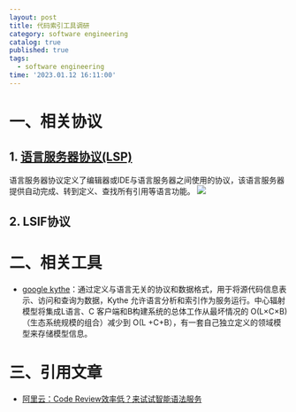 ```yaml
---
layout: post
title: 代码索引工具调研
category: software engineering
catalog: true
published: true
tags:
  - software engineering
time: '2023.01.12 16:11:00'
---
```

# 一、相关协议
## 1. [语言服务器协议(LSP)](https://microsoft.github.io/language-server-protocol/)
语言服务器协议定义了编辑器或IDE与语言服务器之间使用的协议，该语言服务器提供自动完成、转到定义、查找所有引用等语言功能。
![](https://ucc.alicdn.com/pic/developer-ecology/e081f27eba0748f883f6216f6c853ef9.jpg)

## 2. LSIF协议

# 二、相关工具
- [google kythe](https://kythe.io/docs/kythe-overview.html)：通过定义与语言无关的协议和数据格式，用于将源代码信息表示、访问和查询为数据，Kythe 允许语言分析和索引作为服务运行。中心辐射模型将集成L语言、C 客户端和B构建系统的总体工作从最坏情况的 O(L×C×B)（生态系统规模的组合）减少到 O(L +C+B），有一套自己独立定义的领域模型来存储模型信息。

# 三、引用文章
- [阿里云：Code Review效率低？来试试智能语法服务](https://developer.aliyun.com/article/780704)